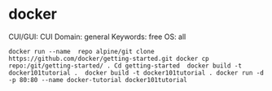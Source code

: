 # docker

CUI/GUI: CUI
Domain: general
Keywords: free
OS: all

`docker run --name  repo alpine/git clone https://github.com/docker/getting-started.git
docker cp repo:/git/getting-started/ .
Cd getting-started 
docker build -t docker101tutorial . 
docker build -t docker101tutorial . docker run -d -p 80:80 --name docker-tutorial docker101tutorial`